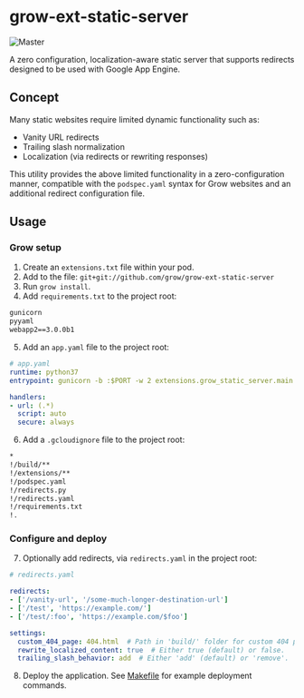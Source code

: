 # grow-ext-static-server

![Master](https://github.com/grow/grow-ext-static-server/workflows/Run%20tests/badge.svg)

A zero configuration, localization-aware static server that supports redirects designed to be used with Google App Engine.

## Concept

Many static websites require limited dynamic functionality such as:

- Vanity URL redirects
- Trailing slash normalization
- Localization (via redirects or rewriting responses)

This utility provides the above limited functionality in a zero-configuration manner, compatible with the `podspec.yaml` syntax for Grow websites and an additional redirect configuration file.

## Usage

### Grow setup

1. Create an `extensions.txt` file within your pod.
2. Add to the file: `git+git://github.com/grow/grow-ext-static-server`
3. Run `grow install`.
4. Add `requirements.txt` to the project root:

```txt
gunicorn
pyyaml
webapp2==3.0.0b1
```

5. Add an `app.yaml` file to the project root:

```yaml
# app.yaml
runtime: python37
entrypoint: gunicorn -b :$PORT -w 2 extensions.grow_static_server.main:app

handlers:
- url: (.*)
  script: auto
  secure: always
```

6. Add a `.gcloudignore` file to the project root:

```txt
*
!/build/**
!/extensions/**
!/podspec.yaml
!/redirects.py
!/redirects.yaml
!/requirements.txt
!.
```

### Configure and deploy

7. Optionally add redirects, via `redirects.yaml` in the project root:

```yaml
# redirects.yaml

redirects:
- ['/vanity-url', '/some-much-longer-destination-url']
- ['/test', 'https://example.com/']
- ['/test/:foo', 'https://example.com/$foo']

settings:
  custom_404_page: 404.html  # Path in 'build/' folder for custom 404 page.
  rewrite_localized_content: true  # Either true (default) or false.
  trailing_slash_behavior: add  # Either 'add' (default) or 'remove'.
```

8. Deploy the application. See [Makefile](test/Makefile) for example deployment commands.
